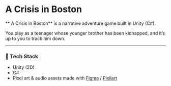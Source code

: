 # A Crisis in Boston

** A Crisis in Boston** is a narrative adventure game built in Unity (C#).  

You play as a teenager whose younger brother has been kidnapped, and it’s up to you to track him down.

---

### 🔧 Tech Stack

- Unity (2D)  
- C#  
- Pixel art & audio assets made with [Figma](https://www.figma.com/) / [Pixilart](https://www.pixilart.com/)
